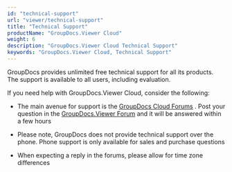 ```yaml
---
id: "technical-support"
url: "viewer/technical-support"
title: "Technical Support"
productName: "GroupDocs.Viewer Cloud"
weight: 6
description: "GroupDocs.Viewer Cloud Technical Support"
keywords: "GroupDocs.Viewer Cloud, Technical Support"
---
```


GroupDocs provides unlimited free technical support for all its products. The support is available to all users, including evaluation.

If you need help with GroupDocs.Viewer Cloud, consider the following:

* The main avenue for support is the [GroupDocs Cloud Forums](https://forum.groupdocs.cloud/) . Post your question in the [GroupDocs.Viewer Forum](https://forum.groupdocs.cloud/c/viewer) and it will be answered within a few hours

* Please note, GroupDocs does not provide technical support over the phone. Phone support is only available for sales and purchase questions

* When expecting a reply in the forums, please allow for time zone differences

